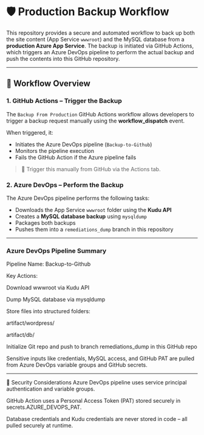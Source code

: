 # 🛡️ Production Backup Workflow

This repository provides a secure and automated workflow to back up both the site content (App Service `wwwroot`) and the MySQL database from a **production Azure App Service**. The backup is initiated via GitHub Actions, which triggers an Azure DevOps pipeline to perform the actual backup and push the contents into this GitHub repository.

---

## 🔁 Workflow Overview

### 1. GitHub Actions – Trigger the Backup

The `Backup From Production` GitHub Actions workflow allows developers to trigger a backup request manually using the **workflow_dispatch** event.

When triggered, it:

- Initiates the Azure DevOps pipeline (`Backup-to-Github`)
- Monitors the pipeline execution
- Fails the GitHub Action if the Azure pipeline fails

> 📍 Trigger this manually from GitHub via the Actions tab.

### 2. Azure DevOps – Perform the Backup

The Azure DevOps pipeline performs the following tasks:

- Downloads the App Service `wwwroot` folder using the **Kudu API**
- Creates a **MySQL database backup** using `mysqldump`
- Packages both backups
- Pushes them into a `remediations_dump` branch in this repository

---
### Azure DevOps Pipeline Summary
Pipeline Name: Backup-to-Github

Key Actions:

Download wwwroot via Kudu API

Dump MySQL database via mysqldump

Store files into structured folders:

artifact/wordpress/

artifact/db/

Initialize Git repo and push to branch remediations_dump in this GitHub repo

Sensitive inputs like credentials, MySQL access, and GitHub PAT are pulled from Azure DevOps variable groups and GitHub secrets.

---

🔐 Security Considerations
Azure DevOps pipeline uses service principal authentication and variable groups.

GitHub Action uses a Personal Access Token (PAT) stored securely in secrets.AZURE_DEVOPS_PAT.

Database credentials and Kudu credentials are never stored in code – all pulled securely at runtime.
